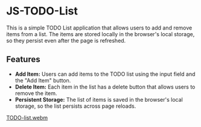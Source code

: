 # JS-TODO-List

This is a simple TODO List application that allows users to add and remove items from a list. The items are stored locally in the browser's local storage, so they persist even after the page is refreshed.

## Features

- **Add Item:** Users can add items to the TODO list using the input field and the "Add Item" button.
- **Delete Item:** Each item in the list has a delete button that allows users to remove the item.
- **Persistent Storage:** The list of items is saved in the browser's local storage, so the list persists across page reloads.

[TODO-list.webm](https://github.com/user-attachments/assets/1724e609-d454-46ed-89db-8d5128242fd7)

